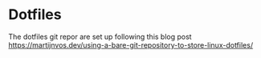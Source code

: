# Dotfiles
The dotfiles git repor are set up following this blog post https://martijnvos.dev/using-a-bare-git-repository-to-store-linux-dotfiles/